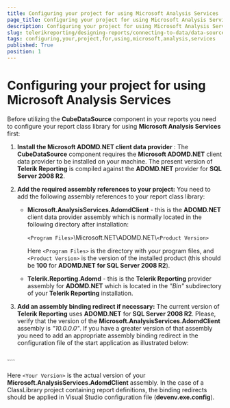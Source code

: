 ```yaml
---
title: Configuring your project for using Microsoft Analysis Services
page_title: Configuring your project for using Microsoft Analysis Services 
description: Configuring your project for using Microsoft Analysis Services
slug: telerikreporting/designing-reports/connecting-to-data/data-source-components/cubedatasource-component/configuring-your-project-for-using-microsoft-analysis-services
tags: configuring,your,project,for,using,microsoft,analysis,services
published: True
position: 1
---
```


# Configuring your project for using Microsoft Analysis Services

Before utilizing the __CubeDataSource__ component in your reports you need to configure your report class library for using __Microsoft Analysis Services__  first: 

1. __Install the Microsoft ADOMD.NET client data provider__ : The __CubeDataSource__ component requires the __Microsoft ADOMD.NET__ client data provider to be installed on your machine. The present version of __Telerik Reporting__ is compiled against the __ADOMD.NET__ provider for __SQL Server 2008 R2__. 

1. __Add the required assembly references to your project:__ You need to add the following assembly references to your report class library: 

   + __Microsoft.AnalysisServices.AdomdClient__ - this is the __ADOMD.NET__ client data provider assembly which is normally located in the following directory after installation: 
   
     `<Program Files>`\\Microsoft.NET\\ADOMD.NET\\`<Product Version>` 
   
     Here `<Program Files>` is the directory with your program files, and `<Product Version>` is the version of the installed product (this should be __100__ for __ADOMD.NET for SQL Server 2008 R2__).

   + __Telerik.Reporting.Adomd__ - this is the __Telerik Reporting__ provider assembly for __ADOMD.NET__ which is located in the *"Bin"*  subdirectory of your __Telerik Reporting__ installation. 

1. __Add an assembly binding redirect if necessary:__ The current version of __Telerik Reporting__ uses __ADOMD.NET__ for __SQL Server 2008 R2__. Please, verify that the version of the __Microsoft.AnalysisServices.AdomdClient__ assembly is *"10.0.0.0"*. If you have a greater version of that assembly you need to add an appropriate assembly binding redirect in the configuration file of the start application as illustrated below: 
    
	````xml
<configuration>
		<runtime>
			<assemblyBinding xmlns="urn:schemas-microsoft-com:asm.v1">
				<dependentAssembly>
					<assemblyIdentity name="Microsoft.AnalysisServices.AdomdClient"
					publicKeyToken="89845dcd8080cc91"
					culture="neutral" />
					<bindingRedirect oldVersion="0.0.0.0-65535.65535.65535.65535"
					newVersion="<Your Version>" />
				</dependentAssembly>
			</assemblyBinding>
		</runtime>
	</configuration>
````

   Here `<Your Version>` is the actual version of your __Microsoft.AnalysisServices.AdomdClient__ assembly. In the case of a ClassLibrary project containing report definitions, the binding redirects should be applied in Visual Studio configuration file (__devenv.exe.config__).
